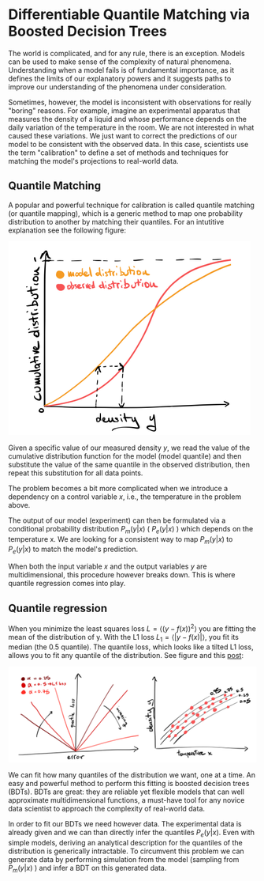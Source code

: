 # Differentiable Quantile Matching via Boosted Decision Trees

The world is complicated, and for any rule, there is an exception. 
Models can be used to make sense of the complexity of natural phenomena. 
Understanding when a model fails is of fundamental importance, as it defines the limits of our explanatory powers 
and it suggests paths to improve our understanding of the phenomena under consideration.

Sometimes, however, the model is inconsistent with observations for really "boring" reasons. 
For example, imagine an experimental apparatus that measures the density of a liquid and whose performance depends on the daily variation of the temperature in the room. 
We are not interested in what caused these variations. We just want to correct the predictions of our model to be consistent with the observed data. 
In this case, scientists use the term "calibration" to define a set of methods and techniques for matching the model's projections to real-world data.

## Quantile Matching
A popular and powerful technique for calibration is called quantile matching (or quantile mapping), 
which is a generic method to map one probability distribution to another by matching their quantiles. 
For an intutitive explanation see the following figure: 

<img src="https://github.com/giulioisac/giulioisac.github.io/blob/main/quantile1.jpeg" width="492" height="392">

Given a specific value of our measured density $y$, we read the value of the cumulative distribution 
function for the model (model quantile) and then substitute the value of the same quantile in the observed distribution, 
then repeat this substitution for all data points.

The problem becomes a bit more complicated when we introduce a dependency on a control variable $x$, i.e., the temperature in the problem above.

The output of our model (experiment)  can then be formulated via a conditional probability distribution 
$P_m(y|x)$ ( $P_e(y|x)$ ) which depends on the temperature x. 
We are looking for a consistent way to map $P_m(y|x)$ to $P_e(y|x)$ to match the model's prediction. 

When both the input variable $x$ and the output variables $y$ are multidimensional, 
this procedure however breaks down. This is where quantile regression comes into play.

## Quantile regression

When you minimize the least squares loss $L= \langle (y-f(x))^2 \rangle$ you are fitting the mean of the distribution of y. 
With the L1 loss $L_1 = \langle |y-f(x)| \rangle$, you fit its median (the 0.5 quantile). The quantile loss, which looks like a tilted L1 loss, allows you to fit any quantile of the distribution. 
See figure and this [post](https://towardsdatascience.com/quantile-regression-from-linear-models-to-trees-to-deep-learning-af3738b527c3):

<img src="https://github.com/giulioisac/giulioisac.github.io/blob/main/quantile2.jpeg">

We can fit how many quantiles of the distribution we want, one at a time. 
An easy and powerful method to perform this fitting is boosted decision trees (BDTs). 
BDTs are great: they are reliable yet flexible models that can well approximate multidimensional functions, 
a must-have tool for any novice data scientist to approach the complexity of real-world data.

In order to fit our BDTs we need however data. The experimental data is already given and we can than directly infer the quantiles $P_e(y|x)$.
Even with simple models, deriving an analytical description for the quantiles of the distribution is generically intractable. 
To circumvent this problem we can generate data by performing simulation from the model (sampling from $P_m(y|x)$ ) and infer a BDT on this generated data.
